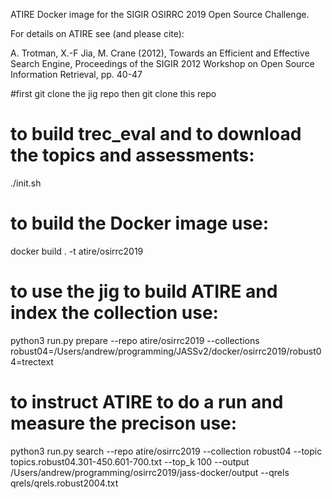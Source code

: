 ATIRE Docker image for the SIGIR OSIRRC 2019 Open Source Challenge.

For details on ATIRE see (and please cite):

A. Trotman, X.-F Jia, M. Crane (2012), Towards an Efficient and Effective Search Engine, Proceedings of the SIGIR 2012 Workshop on Open Source Information Retrieval, pp. 40-47


#first git clone the jig repo then git clone this repo
# to build trec_eval and to download the topics and assessments:

./init.sh

# to build the Docker image use:

docker build . -t atire/osirrc2019

# to use the jig to build ATIRE and index the collection use:

python3 run.py prepare --repo atire/osirrc2019 --collections robust04=/Users/andrew/programming/JASSv2/docker/osirrc2019/robust04=trectext

# to instruct ATIRE to do a run and measure the precison use:

python3 run.py search  --repo atire/osirrc2019 --collection robust04 --topic topics.robust04.301-450.601-700.txt --top_k 100 --output /Users/andrew/programming/osirrc2019/jass-docker/output --qrels qrels/qrels.robust2004.txt

